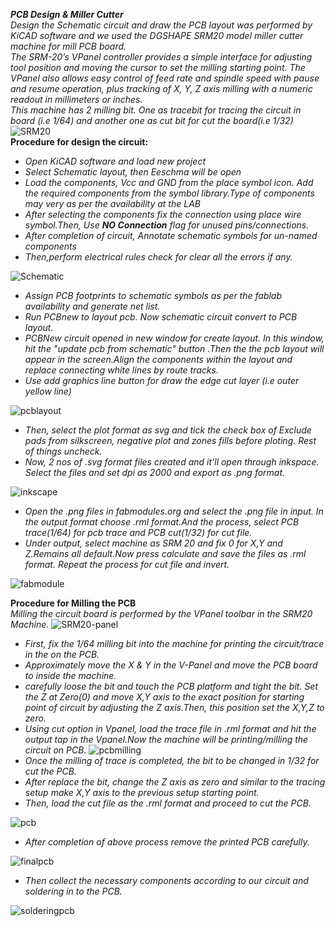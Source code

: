 ***PCB Design & Miller Cutter***  
*Design the Schematic circuit and draw the PCB layout was performed by KiCAD software and we used the DGSHAPE SRM20 model miller cutter machine for mill PCB board.  
The SRM-20’s VPanel controller provides a simple interface for adjusting tool position and moving the cursor to set the milling starting point. The VPanel also allows easy control of feed rate and spindle speed with pause and resume operation, plus tracking of X, Y, Z axis milling with a numeric readout in millimeters or inches.*  
*This machine has 2 milling bit. One as tracebit for tracing the circuit in board (i.e 1/64) and another one as cut bit for cut the board(i.e 1/32)* 
![SRM20](/img/srm20.jpg)    
**Procedure for design the circuit:**  
- *Open KiCAD software and load new project*  
- *Select Schematic layout, then Eeschma will be open*  
- *Load the components, Vcc and GND from the place symbol icon. Add the required components from the symbol library.Type of components may very as per the availability at the LAB*  
- *After selecting the components fix the connection using place wire symbol.Then, Use **NO Connection** flag for unused pins/connections.*  
- *After completion of circuit, Annotate schematic symbols for un-named components*  
- *Then,perform electrical rules check for clear all the errors if any.*  

![Schematic](/img/schematic.jpg)

- *Assign PCB footprints to schematic symbols as per the fablab availability and generate net list.*  
- *Run PCBnew to layout pcb. Now schematic circuit convert to PCB layout.*  
- *PCBNew circuit opened in new window for create layout. In this window, hit the "update pcb from schematic" button .Then the the pcb layout will appear in the screen.Align the components within the layout and replace connecting white lines by route tracks.*  
- *Use add graphics line button for draw the edge cut layer (i.e outer yellow line)*  

![pcblayout](/img/pcblayout.jpg)

- *Then, select the plot format as svg and tick the check box of Exclude pads from silkscreen, negative plot and zones fills before ploting. Rest of things uncheck.*  
- *Now, 2 nos of .svg format files created and it'll open through inkspace. Select the files and set dpi as 2000 and export as .png format.* 

![inkscape](/img/inkscape.jpg)

- *Open the .png files in fabmodules.org and select the .png file in input. In the output format choose .rml format.And the process, select PCB trace(1/64) for pcb trace and PCB cut(1/32) for cut file.*      
- *Under output, select machine as SRM 20 and fix 0 for X,Y and Z.Remains all default.Now press calculate and save the files as .rml format. Repeat the process for cut file and invert.* 

![fabmodule](/img/fabmodule.jpg)

**Procedure for Milling the PCB**  
*Milling the circuit board is performed by the VPanel toolbar in the SRM20 Machine.*
![SRM20-panel](/img/srm20-panel.jpg)
- *First, fix the 1/64 milling bit into the machine for printing the circuit/trace in the on the PCB.*
- *Approximately  move the X & Y in the V-Panel and move the PCB board to inside the machine.*
- *carefully loose the bit and touch the PCB platform and tight the bit. Set the Z at Zero(0) and move X,Y axis to the exact position for starting point of circuit by adjusting the Z axis.Then, this position set the X,Y,Z to zero.*
- *Using cut option in Vpanel, load the trace file in .rml format and hit the output tap in the Vpanel.Now the machine will be printing/milling the circuit on PCB.*
![pcbmilling](/img/pcbmilling.jpg)
- *Once the milling of trace is completed, the bit to be changed in 1/32 for cut the PCB.*
- *After replace the bit, change the Z axis as zero and similar to the tracing setup make X,Y axis to the previous setup starting point.*
- *Then, load the cut file as the .rml format and proceed to cut the PCB.* 

![pcb](/img/pcb1.jpg)

- *After completion of above process remove the printed PCB carefully.*

![finalpcb](/img/pcb2.jpg)

- *Then collect the necessary components according to our circuit and soldering in to the PCB.*

![solderingpcb](/img/solderingpcb.jpg)